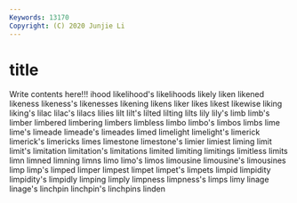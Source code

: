 ```yaml
---
Keywords: 13170
Copyright: (C) 2020 Junjie Li
---
```


# title

Write contents here!!!
ihood 
likelihood's 
likelihoods
likely 
liken 
likened 
likeness 
likeness's 
likenesses 
likening 
likens 
liker 
likes
likest 
likewise 
liking 
liking's 
lilac 
lilac's 
lilacs 
lilies 
lilt 
lilt's
lilted 
lilting 
lilts 
lily 
lily's 
limb 
limb's 
limber 
limbered 
limbering
limbers 
limbless 
limbo 
limbo's 
limbos 
limbs 
lime 
lime's 
limeade 
limeade's
limeades 
limed 
limelight 
limelight's 
limerick 
limerick's 
limericks 
limes 
limestone 
limestone's
limier 
limiest 
liming 
limit 
limit's 
limitation 
limitation's 
limitations 
limited 
limiting
limitings 
limitless 
limits 
limn 
limned 
limning 
limns 
limo 
limo's 
limos
limousine 
limousine's 
limousines 
limp 
limp's 
limped 
limper 
limpest 
limpet 
limpet's
limpets 
limpid 
limpidity 
limpidity's 
limpidly 
limping 
limply 
limpness 
limpness's 
limps
limy 
linage 
linage's 
linchpin 
linchpin's 
linchpins 
linden 
